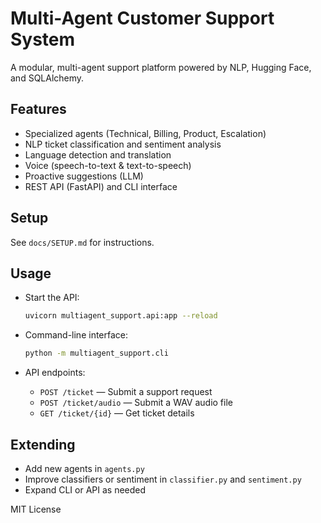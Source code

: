 # Multi-Agent Customer Support System

A modular, multi-agent support platform powered by NLP, Hugging Face, and SQLAlchemy.

## Features

- Specialized agents (Technical, Billing, Product, Escalation)
- NLP ticket classification and sentiment analysis
- Language detection and translation
- Voice (speech-to-text & text-to-speech)
- Proactive suggestions (LLM)
- REST API (FastAPI) and CLI interface

## Setup

See `docs/SETUP.md` for instructions.

## Usage

- Start the API:
    ```bash
    uvicorn multiagent_support.api:app --reload
    ```

- Command-line interface:
    ```bash
    python -m multiagent_support.cli
    ```

- API endpoints:
    - `POST /ticket` — Submit a support request
    - `POST /ticket/audio` — Submit a WAV audio file
    - `GET /ticket/{id}` — Get ticket details

## Extending

- Add new agents in `agents.py`
- Improve classifiers or sentiment in `classifier.py` and `sentiment.py`
- Expand CLI or API as needed

MIT License